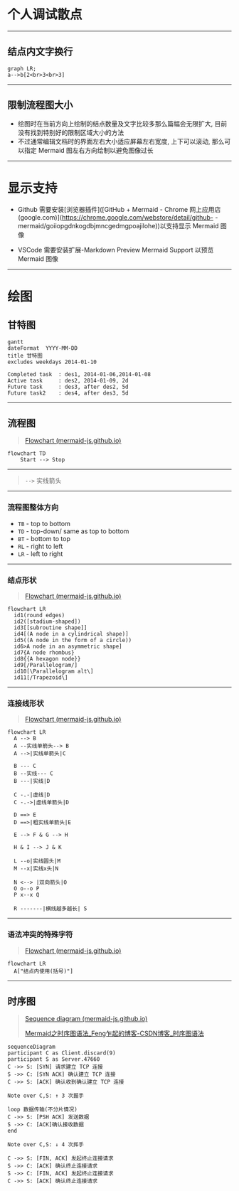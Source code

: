 # 个人调试散点

---

## 结点内文字换行

```mermaid
graph LR;
a-->b[2<br>3<br>3]
```

---

## 限制流程图大小

- 绘图时在当前方向上绘制的结点数量及文字比较多那么篇幅会无限扩大, 目前没有找到特别好的限制区域大小的方法
- 不过通常编辑文档时的界面左右大小适应屏幕左右宽度, 上下可以滚动, 那么可以指定 Mermaid 图左右方向绘制以避免图像过长

----

# 显示支持

- Github 需要安装[浏览器插件]([GitHub + Mermaid - Chrome 网上应用店 (google.com)](https://chrome.google.com/webstore/detail/github- -mermaid/goiiopgdnkogdbjmncgedmgpoajilohe))以支持显示 Mermaid 图像

- VSCode 需要安装扩展-Markdown Preview Mermaid Support 以预览 Mermaid 图像

----

# 绘图

## 甘特图

```mermaid
gantt
dateFormat  YYYY-MM-DD
title 甘特图
excludes weekdays 2014-01-10

Completed task  : des1, 2014-01-06,2014-01-08
Active task     : des2, 2014-01-09, 2d
Future task     : des3, after des2, 5d
Future task2    : des4, after des3, 5d
```

---

## 流程图

> [Flowchart (mermaid-js.github.io)](https://mermaid-js.github.io/mermaid/#/flowchart?id=graph)

```mermaid
flowchart TD
    Start --> Stop
```

---

> `-->` 实线箭头

---

### 流程图整体方向

- `TB` - top to bottom
- `TD` - top-down/ same as top to bottom
- `BT` - bottom to top
- `RL` - right to left
- `LR` - left to right

---

### 结点形状

> [Flowchart (mermaid-js.github.io)](https://mermaid-js.github.io/mermaid/#/flowchart?id=node-shapes)

```mermaid
flowchart LR
  id1(round edges)
  id2([stadium-shaped])
  id3[[subroutine shape]]
  id4[(A node in a cylindrical shape)]
  id5((A node in the form of a circle))
  id6>A node in an asymmetric shape]
  id7{A node rhombus}
  id8{{A hexagon node}}
  id9[/Parallelogram/]
  id10[\Parallelogram alt\]
  id11[/Trapezoid\]
```

---

### 连接线形状

> [Flowchart (mermaid-js.github.io)](https://mermaid-js.github.io/mermaid/#/flowchart?id=links-between-nodes)

```mermaid
flowchart LR
  A --> B
  A --实线单箭头--> B
  A -->|实线单箭头|C
  
  B --- C
  B --实线--- C
  B ---|实线|D
  
  C -.-|虚线|D
  C -.->|虚线单箭头|D
  
  D ==> E
  D ==>|粗实线单箭头|E
  
  E --> F & G --> H
  
  H & I --> J & K
  
  L --o|实线圆头|M
  M --x|实线x头|N
  
  N <--> |双向箭头|O
  O o--o P
  P x--x Q
  
  R -------|横线越多越长| S
```

---

### 语法冲突的特殊字符

> [Flowchart (mermaid-js.github.io)](https://mermaid-js.github.io/mermaid/#/flowchart?id=special-characters-that-break-syntax)

```mermaid
flowchart LR
  A["结点内使用(括号)"]
```

---

## 时序图

> [Sequence diagram (mermaid-js.github.io)](https://mermaid-js.github.io/mermaid/#/sequenceDiagram)
>
> [Mermaid之时序图语法_Feng乍起的博客-CSDN博客_时序图语法](https://blog.csdn.net/qq_37196887/article/details/112764646)

```mermaid
sequenceDiagram
participant C as Client.discard(9)
participant S as Server.47660
C ->> S: [SYN] 请求建立 TCP 连接
S ->> C: [SYN ACK] 确认建立 TCP 连接
C ->> S: [ACK] 确认收到确认建立 TCP 连接

Note over C,S: ↑ 3 次握手

loop 数据传输(不分片情况)
C ->> S: [PSH ACK] 发送数据
S ->> C: [ACK]确认接收数据
end

Note over C,S: ↓ 4 次挥手

C ->> S: [FIN, ACK] 发起终止连接请求
S ->> C: [ACK] 确认终止连接请求
S ->> C: [FIN, ACK] 发起终止连接请求
C ->> S: [ACK] 确认终止连接请求
```






